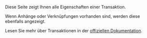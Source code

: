 Diese Seite zeigt Ihnen alle Eigenschaften einer Transaktion.

Wenn Anhänge oder Verknüpfungen vorhanden sind, werden diese ebenfalls angezeigt.

Lesen Sie mehr über Transaktionen in der [offiziellen Dokumentation](https://docs.firefly-iii.org/concepts/transactions).